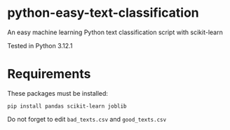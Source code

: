 # python-easy-text-classification
An easy machine learning Python text classification script with scikit-learn

Tested in Python 3.12.1
# Requirements
These packages must be installed:
```
pip install pandas scikit-learn joblib
```
Do not forget to edit `bad_texts.csv` and  `good_texts.csv`
